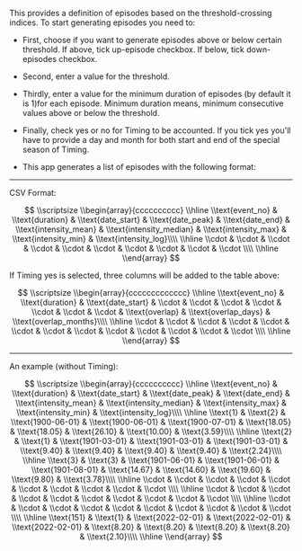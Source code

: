 This provides a definition of episodes based on the threshold-crossing indices. To start generating episodes you need to:

* First, choose if you want to generate episodes above or below certain threshold. If above, tick up-episode checkbox. If below, tick down-episodes checkbox.
* Second, enter a value for the threshold.
* Thirdly, enter a value for the minimum duration of episodes (by default it is 1)for each episode. Minimum duration means, minimum consecutive values above or below the threshold.
* Finally, check yes or no for Timing to be accounted. If you tick yes you'll have to provide a day and month for both start and end of the special season of Timing.  

* This app generates a list of episodes with the following format:

***
CSV Format:

$$
\\scriptsize
\\begin{array}{cccccccccc} 
  \\hline 
  \\text{event_no} & \\text{duration} & \\text{date_start} & \\text{date_peak} & \\text{date_end} & \\text{intensity_mean} & \\text{intensity_median} & \\text{intensity_max} & \\text{intensity_min} & \\text{intensity_log}\\\\ 
  \\hline 
  \\cdot & \\cdot & \\cdot & \\cdot & \\cdot & \\cdot & \\cdot & \\cdot & \\cdot & \\cdot \\\\ 
  \\hline 
\\end{array}
$$

If Timing yes is selected, three columns will be added to the table above:   

$$
\\scriptsize
\\begin{array}{ccccccccccccc} 
  \\hline 
  \\text{event_no} & \\text{duration} & \\text{date_start} & \\cdot & \\cdot & \\cdot & \\cdot & \\cdot & \\cdot & \\cdot & \\text{overlap} & \\text{overlap_days} & \\text{overlap_months}\\\\ 
  \\hline 
  \\cdot & \\cdot & \\cdot & \\cdot & \\cdot & \\cdot & \\cdot & \\cdot & \\cdot & \\cdot & \\cdot & \\cdot & \\cdot \\\\ 
  \\hline 
\\end{array}
$$
*** 
An example (without Timing):

$$
\\scriptsize
\\begin{array}{cccccccccc} 
  \\hline 
  \\text{event_no} & \\text{duration} & \\text{date_start} & \\text{date_peak} & \\text{date_end} & \\text{intensity_mean} & \\text{intensity_median} & \\text{intensity_max} & \\text{intensity_min} & \\text{intensity_log}\\\\ 
  \\hline
  \\text{1} & \\text{2} & \\text{1900-06-01} & \\text{1900-06-01} & \\text{1900-07-01} & \\text{18.05} & \\text{18.05} & \\text{26.10} & \\text{10.00} & \\text{3.59}\\\\ 
  \\hline
  \\text{2} & \\text{1} & \\text{1901-03-01} & \\text{1901-03-01} & \\text{1901-03-01} & \\text{9.40} & \\text{9.40} & \\text{9.40} & \\text{9.40} & \\text{2.24}\\\\ 
  \\hline
  \\text{3} & \\text{3} & \\text{1901-06-01} & \\text{1901-06-01} & \\text{1901-08-01} & \\text{14.67} & \\text{14.60} & \\text{19.60} & \\text{9.80} & \\text{3.78}\\\\ 
  \\hline
  \\cdot & \\cdot & \\cdot & \\cdot & \\cdot & \\cdot & \\cdot & \\cdot & \\cdot & \\cdot \\\\ 
  \\hline
 \\cdot & \\cdot & \\cdot & \\cdot & \\cdot & \\cdot & \\cdot & \\cdot & \\cdot & \\cdot \\\\ 
  \\hline
   \\cdot & \\cdot & \\cdot & \\cdot & \\cdot & \\cdot & \\cdot & \\cdot & \\cdot & \\cdot \\\\ 
  \\hline
  \\text{151} & \\text{1} & \\text{2022-02-01} & \\text{2022-02-01} & \\text{2022-02-01} & \\text{8.20} & \\text{8.20} & \\text{8.20} & \\text{8.20} & \\text{2.10}\\\\ 
  \\hline
\\end{array}
$$
